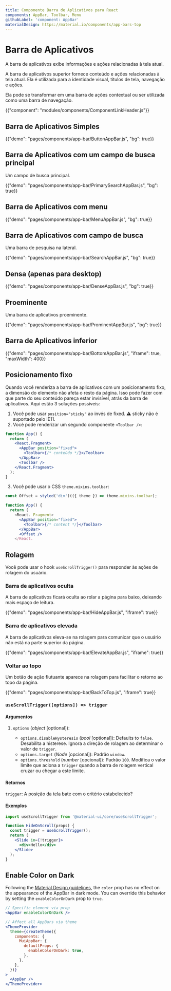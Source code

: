 ```yaml
---
title: Componente Barra de Aplicativos para React
components: AppBar, Toolbar, Menu
githubLabel: 'component: AppBar'
materialDesign: https://material.io/components/app-bars-top
---
```


# Barra de Aplicativos

<p class="description">A barra de aplicativos exibe informações e ações relacionadas à tela atual.</p>

A barra de aplicativos superior fornece conteúdo e ações relacionadas à tela atual. Ela é utilizada para a identidade visual, títulos de tela, navegação e ações.

Ela pode se transformar em uma barra de ações contextual ou ser utilizada como uma barra de navegação.

{{"component": "modules/components/ComponentLinkHeader.js"}}

## Barra de Aplicativos Simples

{{"demo": "pages/components/app-bar/ButtonAppBar.js", "bg": true}}

## Barra de Aplicativos com um campo de busca principal

Um campo de busca principal.

{{"demo": "pages/components/app-bar/PrimarySearchAppBar.js", "bg": true}}

## Barra de Aplicativos com menu

{{"demo": "pages/components/app-bar/MenuAppBar.js", "bg": true}}

## Barra de Aplicativos com campo de busca

Uma barra de pesquisa na lateral.

{{"demo": "pages/components/app-bar/SearchAppBar.js", "bg": true}}

## Densa (apenas para desktop)

{{"demo": "pages/components/app-bar/DenseAppBar.js", "bg": true}}

## Proeminente

Uma barra de aplicativos proeminente.

{{"demo": "pages/components/app-bar/ProminentAppBar.js", "bg": true}}

## Barra de Aplicativos inferior

{{"demo": "pages/components/app-bar/BottomAppBar.js", "iframe": true, "maxWidth": 400}}

## Posicionamento fixo

Quando você renderiza a barra de aplicativos com um posicionamento fixo, a dimensão do elemento não afeta o resto da página. Isso pode fazer com que parte do seu conteúdo pareça estar invisível, atrás da barra de aplicativos. Aqui estão 3 soluções possíveis:

1. Você pode usar `position="sticky"` ao invés de fixed. ⚠️ sticky não é suportado pelo IE11.
2. Você pode renderizar um segundo componente `<Toolbar />`:

```jsx
function App() {
  return (
    <React.Fragment>
      <AppBar position="fixed">
        <Toolbar>{/* conteúdo */}</Toolbar>
      </AppBar>
      <Toolbar />
    </React.Fragment>
  );
}
```

3. Você pode usar o CSS `theme.mixins.toolbar`:

```jsx
const Offset = styled('div')(({ theme }) => theme.mixins.toolbar);

function App() {
  return (
    <React. Fragment>
      <AppBar position="fixed">
        <Toolbar>{/* content */}</Toolbar>
      </AppBar>
      <Offset />
    </React.
```

## Rolagem

Você pode usar o hook `useScrollTrigger()` para responder às ações de rolagem do usuário.

### Barra de aplicativos oculta

A barra de aplicativos ficará oculta ao rolar a página para baixo, deixando mais espaço de leitura.

{{"demo": "pages/components/app-bar/HideAppBar.js", "iframe": true}}

### Barra de aplicativos elevada

A barra de aplicativos eleva-se na rolagem para comunicar que o usuário não está na parte superior da página.

{{"demo": "pages/components/app-bar/ElevateAppBar.js", "iframe": true}}

### Voltar ao topo

Um botão de ação flutuante aparece na rolagem para facilitar o retorno ao topo da página.

{{"demo": "pages/components/app-bar/BackToTop.js", "iframe": true}}

### `useScrollTrigger([options]) => trigger`

#### Argumentos

1. `options` (_object_ [optional]):

   - `options.disableHysteresis` (_bool_ [optional]): Defaults to `false`. Desabilita a histerese. Ignora a direção de rolagem ao determinar o valor de `trigger`.
   - `options.target` (_Node_ [opcional]): Padrão `window`.
   - `options.threshold` (_number_ [opcional]): Padrão `100`. Modifica o valor limite que aciona a `trigger` quando a barra de rolagem vertical cruzar ou chegar a este limite.

#### Retornos

`trigger`: A posição da tela bate com o critério estabelecido?

#### Exemplos

```jsx
import useScrollTrigger from '@material-ui/core/useScrollTrigger';

function HideOnScroll(props) {
  const trigger = useScrollTrigger();
  return (
    <Slide in={!trigger}>
      <div>Hello</div>
    </Slide>
  );
}
```

## Enable Color on Dark

Following the [Material Design guidelines](https://material.io/design/color/dark-theme.html), the `color` prop has no effect on the appearance of the AppBar in dark mode. You can override this behavior by setting the `enableColorOnDark` prop to `true`.

```jsx
// Specific element via prop
<AppBar enableColorOnDark />

// Affect all AppBars via theme
<ThemeProvider
  theme={createTheme({
    components: {
      MuiAppBar: {
        defaultProps: {
          enableColorOnDark: true,
        },
      },
    },
  })}
>
  <AppBar />
</ThemeProvider>
```
